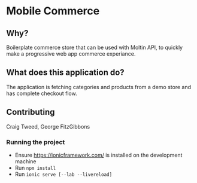 # Mobile Commerce

## Why?
Boilerplate commerce store that can be used with Moltin API, to quickly make a progressive web app commerce experiance.

## What does this application do?
The application is fetching categories and products from a demo store and has complete checkout flow.
 
## Contributing
Craig Tweed, George FitzGibbons

### Running the project
 - Ensure https://ionicframework.com/ is installed on the development machine
 - Run `npm install`
 - Run `ionic serve [--lab --livereload]`

